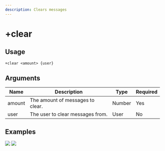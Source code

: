 ```yaml
---
description: Clears messages
---
```


# +clear

## Usage

```
+clear <amount> {user}
```

## Arguments

| Name   | Description                      | Type   | Required |
| ------ | -------------------------------- | ------ | -------- |
| amount | The amount of messages to clear. | Number | Yes      |
| user   | The user to clear messages from. | User   | No       |

## Examples

![](https://tawk.link/60e18ecd649e0a0a5cca7167/kb/attachments/8-grRt5AXc.jpg) ![](https://tawk.link/60e18ecd649e0a0a5cca7167/kb/attachments/KkroRN4Q6N.jpg)
